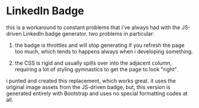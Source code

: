 # LinkedIn Badge

this is a workaround to constant problems that i've always had with the JS-driven LinkedIn badge generator. two problems in particular:

1.  the badge is throttles and will stop generating if you refresh the page too much, which tends to happens always when i developing something.

2.  the CSS is rigid and usually spills over into the adjacent column, requiring a lot of styling gymnastics to get the page to look "right".

i punted and created this replacement, which works great. it uses the original image assets from the JS-driven badge, but, this version is generated entirely with Bootstrap and uses no special formatting codes at all.
